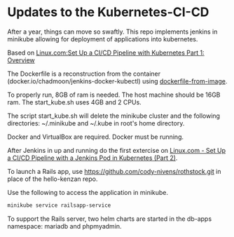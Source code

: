 # Updates to the Kubernetes-CI-CD

After a year, things can move so swaftly.  This repo implements jenkins in minikube allowing for deployment of applications into kubernetes.

Based on [Linux.com:Set Up a CI/CD Pipeline with Kubernetes Part 1: Overview](https://www.linux.com/blog/learn/chapter/Intro-to-Kubernetes/2017/5/set-cicd-pipeline-kubernetes-part-1-overview)

The Dockerfile is a reconstruction from the container (docker.io/chadmoon/jenkins-docker-kubectl) using [dockerfile-from-image](https://stackoverflow.com/questions/19104847/how-to-generate-a-dockerfile-from-an-image?utm_medium=organic&utm_source=google_rich_qa&utm_campaign=google_rich_qa).

To properly run, 8GB of ram is needed.  The host machine should be 16GB ram.
The start_kube.sh uses 4GB and 2 CPUs.

The script start_kube.sh will delete the minikube cluster and the following directories: ~/.minikube and  ~/.kube in root's home directory.

Docker and VirtualBox are required.  Docker must be running.

After Jenkins in up and running do the first extercise on [Linux.com - Set Up a CI/CD Pipeline with a Jenkins Pod in Kubernetes (Part 2)](https://www.linux.com/blog/learn/chapter/Intro-to-Kubernetes/2017/6/set-cicd-pipeline-jenkins-pod-kubernetes-part-2).

To launch a Rails app, use https://github.com/cody-nivens/rothstock.git in place of the hello-kenzan repo.

Use the following to access the application in minikube.
```bash
minikube service railsapp-service
```

To support the Rails server, two helm charts are started in the db-apps namespace:  mariadb and phpmyadmin.


